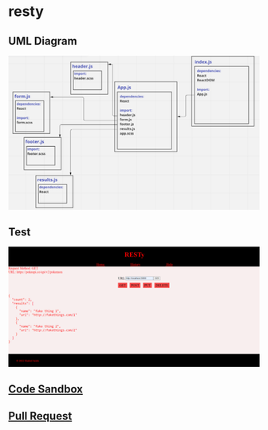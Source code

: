 # resty

## UML Diagram

![](./images/lab26b.PNG)

## Test

![](./images/lab26a.PNG)

## [Code Sandbox](https://codesandbox.io/s/infallible-browser-f33523)

## [Pull Request](https://github.com/hadeel999/resty/pull/1)